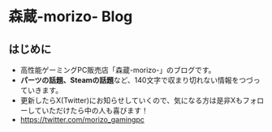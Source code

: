 # 森蔵-morizo- Blog

## はじめに

- 高性能ゲーミングPC販売店「森蔵-morizo-」のブログです。
- **パーツの話題、Steamの話題**など、140文字で収まり切れない情報をつづっていきます。
- 更新したらX(Twitter)にお知らせしていくので、気になる方は是非Xもフォローしていただけたら中の人も喜びます！
- https://twitter.com/morizo_gamingpc